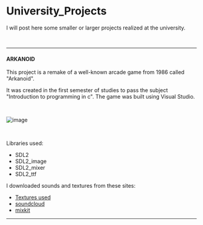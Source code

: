 # University_Projects

I will post here some smaller or larger projects realized at the university.

<p>&nbsp;</p>

---
#### ARKANOID
               
            
This project is a remake of a well-known arcade game from 1986 called "Arkanoid".
  
It was created in the first semester of studies to pass the subject "Introduction to programming in c".
The game was built using Visual Studio.

<p>&nbsp;</p>

![image](https://user-images.githubusercontent.com/95649808/164893368-5aee3036-4bd1-472e-a1e5-312ee6a0ddb3.png)

<p>&nbsp;</p>

Libraries used:
* SDL2 
* SDL2_image
* SDL2_mixer 
* SDL2_ttf

I downloaded sounds and textures from these sites:
* [Textures used](https://opengameart.org/content/puzzle-game-art)
* [soundcloud](https://soundcloud.com)
* [mixkit](https://mixkit.co/free-sound-effects/game/)

---

